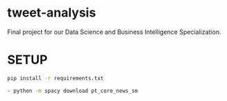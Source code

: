# tweet-analysis

Final project for our Data Science and Business Intelligence Specialization.

# SETUP

```bash
pip install -r requirements.txt
```

```bash
- python -m spacy download pt_core_news_sm
```
